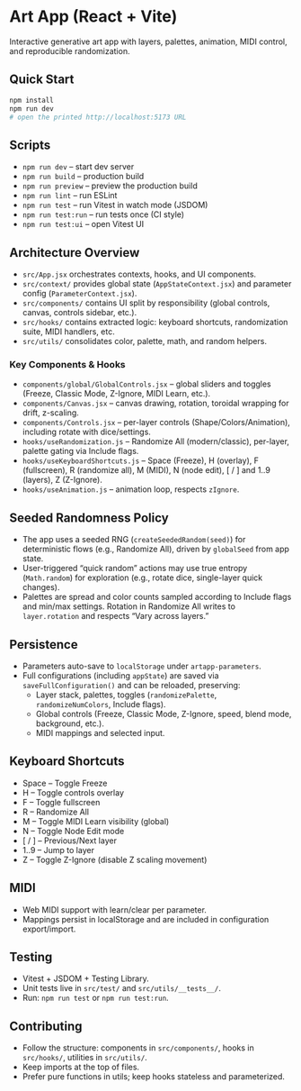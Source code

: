 # Art App (React + Vite)

Interactive generative art app with layers, palettes, animation, MIDI control, and reproducible randomization.

## Quick Start

```bash
npm install
npm run dev
# open the printed http://localhost:5173 URL
```

## Scripts

- `npm run dev` – start dev server
- `npm run build` – production build
- `npm run preview` – preview the production build
- `npm run lint` – run ESLint
- `npm run test` – run Vitest in watch mode (JSDOM)
- `npm run test:run` – run tests once (CI style)
- `npm run test:ui` – open Vitest UI

## Architecture Overview

- `src/App.jsx` orchestrates contexts, hooks, and UI components.
- `src/context/` provides global state (`AppStateContext.jsx`) and parameter config (`ParameterContext.jsx`).
- `src/components/` contains UI split by responsibility (global controls, canvas, controls sidebar, etc.).
- `src/hooks/` contains extracted logic: keyboard shortcuts, randomization suite, MIDI handlers, etc.
- `src/utils/` consolidates color, palette, math, and random helpers.

### Key Components & Hooks

- `components/global/GlobalControls.jsx` – global sliders and toggles (Freeze, Classic Mode, Z-Ignore, MIDI Learn, etc.).
- `components/Canvas.jsx` – canvas drawing, rotation, toroidal wrapping for drift, z-scaling.
- `components/Controls.jsx` – per-layer controls (Shape/Colors/Animation), including rotate with dice/settings.
- `hooks/useRandomization.js` – Randomize All (modern/classic), per-layer, palette gating via Include flags.
- `hooks/useKeyboardShortcuts.js` – Space (Freeze), H (overlay), F (fullscreen), R (randomize all), M (MIDI), N (node edit), [ / ] and 1..9 (layers), Z (Z-Ignore).
- `hooks/useAnimation.js` – animation loop, respects `zIgnore`.

## Seeded Randomness Policy

- The app uses a seeded RNG (`createSeededRandom(seed)`) for deterministic flows (e.g., Randomize All), driven by `globalSeed` from app state.
- User-triggered “quick random” actions may use true entropy (`Math.random`) for exploration (e.g., rotate dice, single-layer quick changes).
- Palettes are spread and color counts sampled according to Include flags and min/max settings. Rotation in Randomize All writes to `layer.rotation` and respects “Vary across layers.”

## Persistence

- Parameters auto-save to `localStorage` under `artapp-parameters`.
- Full configurations (including `appState`) are saved via `saveFullConfiguration()` and can be reloaded, preserving:
  - Layer stack, palettes, toggles (`randomizePalette`, `randomizeNumColors`, Include flags).
  - Global controls (Freeze, Classic Mode, Z-Ignore, speed, blend mode, background, etc.).
  - MIDI mappings and selected input.

## Keyboard Shortcuts

- Space – Toggle Freeze
- H – Toggle controls overlay
- F – Toggle fullscreen
- R – Randomize All
- M – Toggle MIDI Learn visibility (global)
- N – Toggle Node Edit mode
- [ / ] – Previous/Next layer
- 1..9 – Jump to layer
- Z – Toggle Z-Ignore (disable Z scaling movement)

## MIDI

- Web MIDI support with learn/clear per parameter.
- Mappings persist in localStorage and are included in configuration export/import.

## Testing

- Vitest + JSDOM + Testing Library.
- Unit tests live in `src/test/` and `src/utils/__tests__/`.
- Run: `npm run test` or `npm run test:run`.

## Contributing

- Follow the structure: components in `src/components/`, hooks in `src/hooks/`, utilities in `src/utils/`.
- Keep imports at the top of files.
- Prefer pure functions in utils; keep hooks stateless and parameterized.
